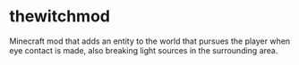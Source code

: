 # thewitchmod
Minecraft mod that adds an entity to the world that pursues the player when eye contact is made, also breaking light sources in the surrounding area. 
